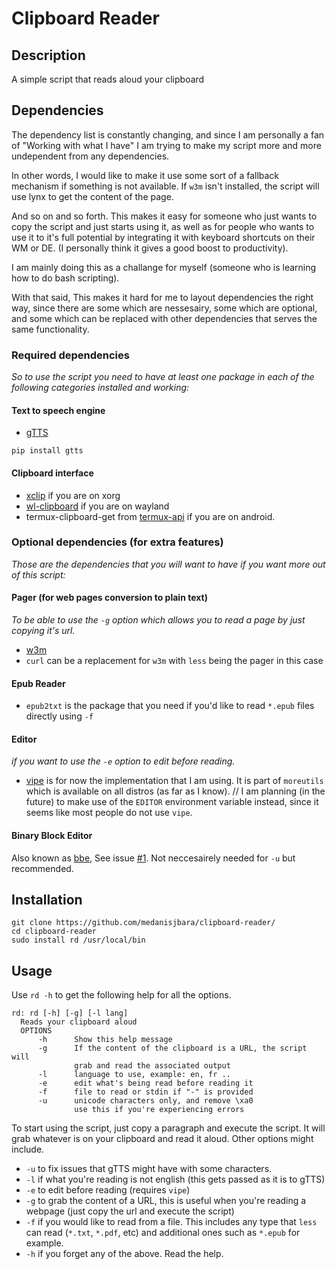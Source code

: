 # Clipboard Reader
## Description
A simple script that reads aloud your clipboard
## Dependencies
The dependency list is constantly changing, and since I am personally a fan of "Working with what I have" I am trying to make my script more and more undependent from any dependencies.  

In other words, I would like to make it use some sort of a fallback mechanism if something is not available. If `w3m` isn't installed, the script will use lynx to get the content of the page.  

And so on and so forth. This makes it easy for someone who just wants to copy the script and just starts using it, as well as for people who wants to use it to it's full potential by integrating it with keyboard shortcuts on their WM or DE. (I personally think it gives a good boost to productivity).  

I am mainly doing this as a challange for myself (someone who is learning how to do bash scripting).  

With that said, This makes it hard for me to layout dependencies the right way, since there are some which are nessesairy, some which are optional, and some which can be replaced with other dependencies that serves the same functionality.  

### Required dependencies
*So to use the script you need to have at least one package in each of the following categories installed and working:*
#### Text to speech engine
* [gTTS](https://github.com/pndurette/gTTS)
```
pip install gtts
```
#### Clipboard interface
* [xclip](https://github.com/astrand/xclip) if you are on xorg
* [wl-clipboard](https://github.com/bugaevc/wl-clipboard) if you are on wayland
* termux-clipboard-get from [termux-api](https://github.com/termux/termux-api) if you are on android.

### Optional dependencies (for extra features)
*Those are the dependencies that you will want to have if you want more out of this script:*
#### Pager (for web pages conversion to plain text)
*To be able to use the `-g` option which allows you to read a page by just copying it's url.*
* [w3m](https://github.com/tats/w3m)
* `curl` can be a replacement for `w3m` with `less` being the pager in this case
#### Epub Reader
* `epub2txt` is the package that you need if you'd like to read `*.epub` files directly using `-f`
#### Editor
*if you want to use the `-e` option to edit before reading.*
* [vipe](https://linux.die.net/man/1/vipe) is for now the implementation that I am using. It is part of `moreutils` which is available on all distros (as far as I know).
// I am planning (in the future) to make use of the `EDITOR` environment variable instead, since it seems like most people do not use `vipe`.
#### Binary Block Editor
Also known as [bbe](https://github.com/hdorio/bbe), See issue [#1](https://github.com/medanisjbara/clipboard-reader/issues/1). Not neccesairely needed for `-u` but recommended.

## Installation
```
git clone https://github.com/medanisjbara/clipboard-reader/
cd clipboard-reader
sudo install rd /usr/local/bin
```
## Usage
Use `rd -h` to get the following help for all the options.
```
rd: rd [-h] [-g] [-l lang]
  Reads your clipboard aloud
  OPTIONS
      -h      Show this help message
      -g      If the content of the clipboard is a URL, the script will
              grab and read the associated output
      -l      language to use, example: en, fr ..
      -e      edit what's being read before reading it
      -f      file to read or stdin if "-" is provided
      -u      unicode characters only, and remove \xa0
              use this if you're experiencing errors
```
To start using the script, just copy a paragraph and execute the script. It will grab whatever is on your clipboard and read it aloud. Other options might include.
* `-u` to fix issues that gTTS might have with some characters.
* `-l` if what you're reading is not english (this gets passed as it is to gTTS)
* `-e` to edit before reading (requires `vipe`)
* `-g` to grab the content of a URL, this is useful when you're reading a webpage (just copy the url and execute the script)
* `-f` if you would like to read from a file. This includes any type that `less` can read (`*.txt`, `*.pdf`, etc) and additional ones such as `*.epub` for example.
* `-h` if you forget any of the above. Read the help.
